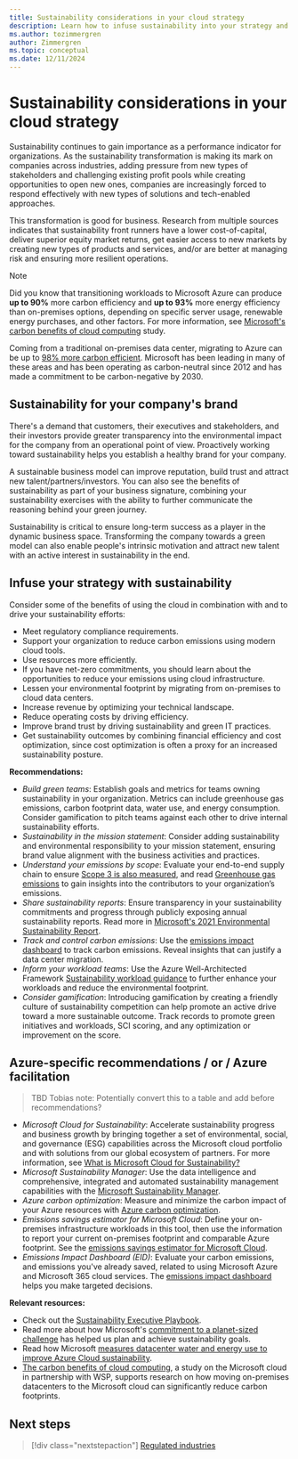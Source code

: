 ```yaml
---
title: Sustainability considerations in your cloud strategy
description: Learn how to infuse sustainability into your strategy and how to use Azure to drive your sustainability efforts.
ms.author: tozimmergren
author: Zimmergren
ms.topic: conceptual
ms.date: 12/11/2024
---
```


# Sustainability considerations in your cloud strategy

Sustainability continues to gain importance as a performance indicator for organizations. As the sustainability transformation is making its mark on companies across industries, adding pressure from new types of stakeholders and challenging existing profit pools while creating opportunities to open new ones, companies are increasingly forced to respond effectively with new types of solutions and tech-enabled approaches.

This transformation is good for business. Research from multiple sources indicates that sustainability front runners have a lower cost-of-capital, deliver superior equity market returns, get easier access to new markets by creating new types of products and services, and/or are better at managing risk and ensuring more resilient operations.

> [!NOTE]
> Did you know that transitioning workloads to Microsoft Azure can produce **up to 90%** more carbon efficiency and **up to 93%** more energy efficiency than on-premises options, depending on specific server usage, renewable energy purchases, and other factors.
> For more information, see [Microsoft's carbon benefits of cloud computing](https://download.microsoft.com/download/7/3/9/739BC4AD-A855-436E-961D-9C95EB51DAF9/Microsoft_Cloud_Carbon_Study_2018.pdf) study.

Coming from a traditional on-premises data center, migrating to Azure can be up to [98% more carbon efficient](https://azure.microsoft.com/explore/global-infrastructure/sustainability/#carbon-benefits). Microsoft has been leading in many of these areas and has been operating as carbon-neutral since 2012 and has made a commitment to be carbon-negative by 2030.

## Sustainability for your company's brand

There's a demand that customers, their executives and stakeholders, and their investors provide greater transparency into the environmental impact for the company from an operational point of view. Proactively working toward sustainability helps you establish a healthy brand for your company.

A sustainable business model can improve reputation, build trust and attract new talent/partners/investors. You can also see the benefits of sustainability as part of your business signature, combining your sustainability exercises with the ability to further communicate the reasoning behind your green journey.

Sustainability is critical to ensure long-term success as a player in the dynamic business space. Transforming the company towards a green model can also enable people's intrinsic motivation and attract new talent with an active interest in sustainability in the end.

## Infuse your strategy with sustainability

Consider some of the benefits of using the cloud in combination with and to drive your sustainability efforts:

- Meet regulatory compliance requirements.
- Support your organization to reduce carbon emissions using modern cloud tools.
- Use resources more efficiently.
- If you have net-zero commitments, you should learn about the opportunities to reduce your emissions using cloud infrastructure.
- Lessen your environmental footprint by migrating from on-premises to cloud data centers.
- Increase revenue by optimizing your technical landscape.
- Reduce operating costs by driving efficiency.
- Improve brand trust by driving sustainability and green IT practices.
- Get sustainability outcomes by combining financial efficiency and cost optimization, since cost optimization is often a proxy for an increased sustainability posture.

**Recommendations:**

- *Build green teams*: Establish goals and metrics for teams owning sustainability in your organization. Metrics can include greenhouse gas emissions, carbon footprint data, water use, and energy consumption. Consider gamification to pitch teams against each other to drive internal sustainability efforts.
- *Sustainability in the mission statement*: Consider adding sustainability and environmental responsibility to your mission statement, ensuring brand value alignment with the business activities and practices.
- *Understand your emissions by scope*: Evaluate your end-to-end supply chain to ensure [Scope 3 is also measured](/industry/sustainability/calculate-scope3), and read [Greenhouse gas emissions](https://microsoft.github.io/Sustainability-Resources/greenhouse-gas-emissions/) to gain insights into the contributors to your organization’s emissions.
- *Share sustainability reports*: Ensure transparency in your sustainability commitments and progress through publicly exposing annual sustainability reports. Read more in [Microsoft's 2021 Environmental Sustainability Report](https://www.microsoft.com/corporate-responsibility/sustainability/report).
- *Track and control carbon emissions*: Use the [emissions impact dashboard](https://www.microsoft.com/sustainability/emissions-impact-dashboard) to track carbon emissions. Reveal insights that can justify a data center migration.
- *Inform your workload teams*: Use the Azure Well-Architected Framework [Sustainability workload guidance](/azure/architecture/framework/sustainability/) to further enhance your workloads and reduce the environmental footprint.
- *Consider gamification*: Introducing gamification by creating a friendly culture of sustainability competition can help promote an active drive toward a more sustainable outcome. Track records to promote green initiatives and workloads, SCI scoring, and any optimization or improvement on the score.

## Azure-specific recommendations / or / Azure facilitation

> TBD Tobias note: Potentially convert this to a table and add before recommendations?

- *Microsoft Cloud for Sustainability*: Accelerate sustainability progress and business growth by bringing together a set of environmental, social, and governance (ESG) capabilities across the Microsoft cloud portfolio and with solutions from our global ecosystem of partners. For more information, see [What is Microsoft Cloud for Sustainability?](/industry/sustainability/overview)
- *Microsoft Sustainability Manager*: Use the data intelligence and comprehensive, integrated and automated sustainability management capabilities with the [Microsoft Sustainability Manager](/industry/sustainability/sustainability-manager-overview).
- *Azure carbon optimization*: Measure and minimize the carbon impact of your Azure resources with [Azure carbon optimization](/azure/carbon-optimization/overview).
- *Emissions savings estimator for Microsoft Cloud*: Define your on-premises infrastructure workloads in this tool, then use the information to report your current on-premises footprint and comparable Azure footprint. See the [emissions savings estimator for Microsoft Cloud](https://gw.us-il301.gateway.prod.island.powerapps.com/customerenrollmentservice/estimator/index.html).
- *Emissions Impact Dashboard (EID)*: Evaluate your carbon emissions, and emissions you've already saved, related to using Microsoft Azure and Microsoft 365 cloud services. The [emissions impact dashboard](https://www.microsoft.com/sustainability/emissions-impact-dashboard) helps you make targeted decisions.

**Relevant resources:**

- Check out the [Sustainability Executive Playbook](https://info.microsoft.com/ww-landing-Sustainability-Executive-Playbook.html).
- Read more about how Microsoft's [commitment to a planet-sized challenge](https://www.microsoft.com/sustainability/approach) has helped us plan and achieve sustainability goals.
- Read how Microsoft [measures datacenter water and energy use to improve Azure Cloud sustainability](https://azure.microsoft.com/blog/how-microsoft-measures-datacenter-water-and-energy-use-to-improve-azure-cloud-sustainability/).
- [The carbon benefits of cloud computing](https://download.microsoft.com/download/7/3/9/739BC4AD-A855-436E-961D-9C95EB51DAF9/Microsoft_Cloud_Carbon_Study_2018.pdf), a study on the Microsoft cloud in partnership with WSP, supports research on how moving on-premises datacenters to the Microsoft cloud can significantly reduce carbon footprints.

## Next steps

> [!div class="nextstepaction"]
> [Regulated industries](industries.md)
